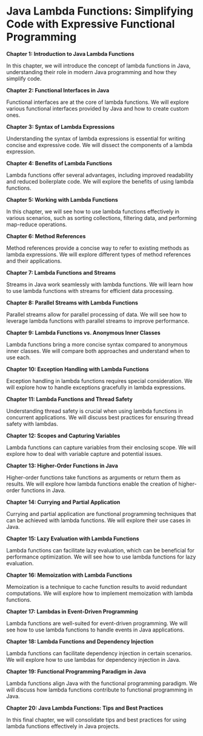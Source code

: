 # **Java Lambda Functions: Simplifying Code with Expressive Functional Programming**

**Chapter 1: Introduction to Java Lambda Functions**

In this chapter, we will introduce the concept of lambda functions in Java, understanding their role in modern Java programming and how they simplify code.

**Chapter 2: Functional Interfaces in Java**

Functional interfaces are at the core of lambda functions. We will explore various functional interfaces provided by Java and how to create custom ones.

**Chapter 3: Syntax of Lambda Expressions**

Understanding the syntax of lambda expressions is essential for writing concise and expressive code. We will dissect the components of a lambda expression.

**Chapter 4: Benefits of Lambda Functions**

Lambda functions offer several advantages, including improved readability and reduced boilerplate code. We will explore the benefits of using lambda functions.

**Chapter 5: Working with Lambda Functions**

In this chapter, we will see how to use lambda functions effectively in various scenarios, such as sorting collections, filtering data, and performing map-reduce operations.

**Chapter 6: Method References**

Method references provide a concise way to refer to existing methods as lambda expressions. We will explore different types of method references and their applications.

**Chapter 7: Lambda Functions and Streams**

Streams in Java work seamlessly with lambda functions. We will learn how to use lambda functions with streams for efficient data processing.

**Chapter 8: Parallel Streams with Lambda Functions**

Parallel streams allow for parallel processing of data. We will see how to leverage lambda functions with parallel streams to improve performance.

**Chapter 9: Lambda Functions vs. Anonymous Inner Classes**

Lambda functions bring a more concise syntax compared to anonymous inner classes. We will compare both approaches and understand when to use each.

**Chapter 10: Exception Handling with Lambda Functions**

Exception handling in lambda functions requires special consideration. We will explore how to handle exceptions gracefully in lambda expressions.

**Chapter 11: Lambda Functions and Thread Safety**

Understanding thread safety is crucial when using lambda functions in concurrent applications. We will discuss best practices for ensuring thread safety with lambdas.

**Chapter 12: Scopes and Capturing Variables**

Lambda functions can capture variables from their enclosing scope. We will explore how to deal with variable capture and potential issues.

**Chapter 13: Higher-Order Functions in Java**

Higher-order functions take functions as arguments or return them as results. We will explore how lambda functions enable the creation of higher-order functions in Java.

**Chapter 14: Currying and Partial Application**

Currying and partial application are functional programming techniques that can be achieved with lambda functions. We will explore their use cases in Java.

**Chapter 15: Lazy Evaluation with Lambda Functions**

Lambda functions can facilitate lazy evaluation, which can be beneficial for performance optimization. We will see how to use lambda functions for lazy evaluation.

**Chapter 16: Memoization with Lambda Functions**

Memoization is a technique to cache function results to avoid redundant computations. We will explore how to implement memoization with lambda functions.

**Chapter 17: Lambdas in Event-Driven Programming**

Lambda functions are well-suited for event-driven programming. We will see how to use lambda functions to handle events in Java applications.

**Chapter 18: Lambda Functions and Dependency Injection**

Lambda functions can facilitate dependency injection in certain scenarios. We will explore how to use lambdas for dependency injection in Java.

**Chapter 19: Functional Programming Paradigm in Java**

Lambda functions align Java with the functional programming paradigm. We will discuss how lambda functions contribute to functional programming in Java.

**Chapter 20: Java Lambda Functions: Tips and Best Practices**

In this final chapter, we will consolidate tips and best practices for using lambda functions effectively in Java projects.